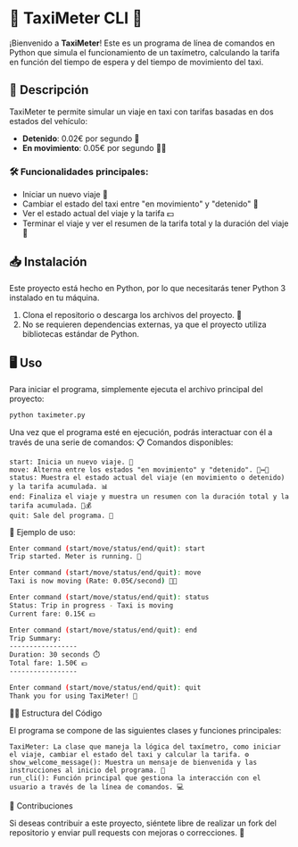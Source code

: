 # 🚖 **TaxiMeter CLI** 🚖

¡Bienvenido a **TaxiMeter**! Este es un programa de línea de comandos en Python que simula el funcionamiento de un taxímetro, calculando la tarifa en función del tiempo de espera y del tiempo de movimiento del taxi.

## 📜 Descripción

TaxiMeter te permite simular un viaje en taxi con tarifas basadas en dos estados del vehículo:

- **Detenido**: 0.02€ por segundo 🛑
- **En movimiento**: 0.05€ por segundo 🚗💨

### 🛠️ Funcionalidades principales:

- Iniciar un nuevo viaje 🏁
- Cambiar el estado del taxi entre "en movimiento" y "detenido" 🔄
- Ver el estado actual del viaje y la tarifa 💵
- Terminar el viaje y ver el resumen de la tarifa total y la duración del viaje 📝

## 📥 Instalación

Este proyecto está hecho en Python, por lo que necesitarás tener Python 3 instalado en tu máquina.

1. Clona el repositorio o descarga los archivos del proyecto. 🔽
2. No se requieren dependencias externas, ya que el proyecto utiliza bibliotecas estándar de Python.

## 🖥️ Uso

Para iniciar el programa, simplemente ejecuta el archivo principal del proyecto:

```bash
python taximeter.py
```
Una vez que el programa esté en ejecución, podrás interactuar con él a través de una serie de comandos:
📋 Comandos disponibles:

    start: Inicia un nuevo viaje. 🏁
    move: Alterna entre los estados "en movimiento" y "detenido". 🚗↔️🛑
    status: Muestra el estado actual del viaje (en movimiento o detenido) y la tarifa acumulada. 📊
    end: Finaliza el viaje y muestra un resumen con la duración total y la tarifa acumulada. 🏁💰
    quit: Sale del programa. 👋

📌 Ejemplo de uso:
```bash
Enter command (start/move/status/end/quit): start
Trip started. Meter is running. 🚖

Enter command (start/move/status/end/quit): move
Taxi is now moving (Rate: 0.05€/second) 🚗💨

Enter command (start/move/status/end/quit): status
Status: Trip in progress - Taxi is moving
Current fare: 0.15€ 💵

Enter command (start/move/status/end/quit): end
Trip Summary:
-----------------
Duration: 30 seconds ⏱️
Total fare: 1.50€ 💶
-----------------

Enter command (start/move/status/end/quit): quit
Thank you for using TaxiMeter! 🙏
```
🧑‍💻 Estructura del Código

El programa se compone de las siguientes clases y funciones principales:

    TaxiMeter: La clase que maneja la lógica del taxímetro, como iniciar el viaje, cambiar el estado del taxi y calcular la tarifa. ⚙️
    show_welcome_message(): Muestra un mensaje de bienvenida y las instrucciones al inicio del programa. 🎉
    run_cli(): Función principal que gestiona la interacción con el usuario a través de la línea de comandos. 💻

🤝 Contribuciones

Si deseas contribuir a este proyecto, siéntete libre de realizar un fork del repositorio y enviar pull requests con mejoras o correcciones. 🔧


